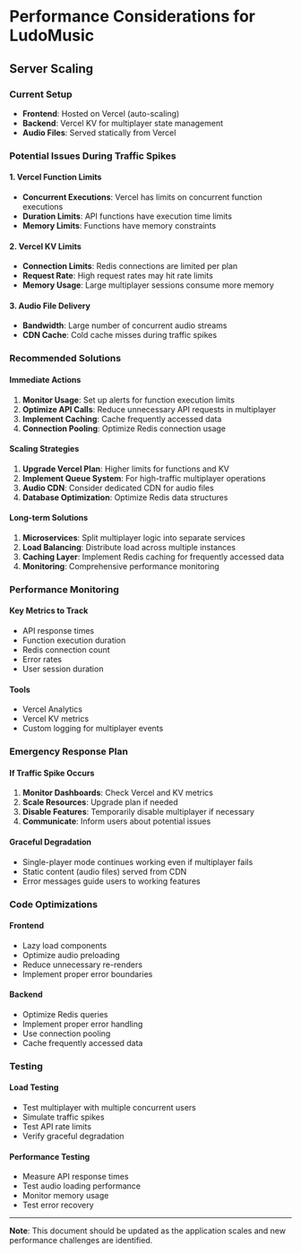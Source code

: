 # Performance Considerations for LudoMusic

## Server Scaling

### Current Setup
- **Frontend**: Hosted on Vercel (auto-scaling)
- **Backend**: Vercel KV for multiplayer state management
- **Audio Files**: Served statically from Vercel

### Potential Issues During Traffic Spikes

#### 1. Vercel Function Limits
- **Concurrent Executions**: Vercel has limits on concurrent function executions
- **Duration Limits**: API functions have execution time limits
- **Memory Limits**: Functions have memory constraints

#### 2. Vercel KV Limits
- **Connection Limits**: Redis connections are limited per plan
- **Request Rate**: High request rates may hit rate limits
- **Memory Usage**: Large multiplayer sessions consume more memory

#### 3. Audio File Delivery
- **Bandwidth**: Large number of concurrent audio streams
- **CDN Cache**: Cold cache misses during traffic spikes

### Recommended Solutions

#### Immediate Actions
1. **Monitor Usage**: Set up alerts for function execution limits
2. **Optimize API Calls**: Reduce unnecessary API requests in multiplayer
3. **Implement Caching**: Cache frequently accessed data
4. **Connection Pooling**: Optimize Redis connection usage

#### Scaling Strategies
1. **Upgrade Vercel Plan**: Higher limits for functions and KV
2. **Implement Queue System**: For high-traffic multiplayer operations
3. **Audio CDN**: Consider dedicated CDN for audio files
4. **Database Optimization**: Optimize Redis data structures

#### Long-term Solutions
1. **Microservices**: Split multiplayer logic into separate services
2. **Load Balancing**: Distribute load across multiple instances
3. **Caching Layer**: Implement Redis caching for frequently accessed data
4. **Monitoring**: Comprehensive performance monitoring

### Performance Monitoring

#### Key Metrics to Track
- API response times
- Function execution duration
- Redis connection count
- Error rates
- User session duration

#### Tools
- Vercel Analytics
- Vercel KV metrics
- Custom logging for multiplayer events

### Emergency Response Plan

#### If Traffic Spike Occurs
1. **Monitor Dashboards**: Check Vercel and KV metrics
2. **Scale Resources**: Upgrade plan if needed
3. **Disable Features**: Temporarily disable multiplayer if necessary
4. **Communicate**: Inform users about potential issues

#### Graceful Degradation
- Single-player mode continues working even if multiplayer fails
- Static content (audio files) served from CDN
- Error messages guide users to working features

### Code Optimizations

#### Frontend
- Lazy load components
- Optimize audio preloading
- Reduce unnecessary re-renders
- Implement proper error boundaries

#### Backend
- Optimize Redis queries
- Implement proper error handling
- Use connection pooling
- Cache frequently accessed data

### Testing

#### Load Testing
- Test multiplayer with multiple concurrent users
- Simulate traffic spikes
- Test API rate limits
- Verify graceful degradation

#### Performance Testing
- Measure API response times
- Test audio loading performance
- Monitor memory usage
- Test error recovery

---

**Note**: This document should be updated as the application scales and new performance challenges are identified.
